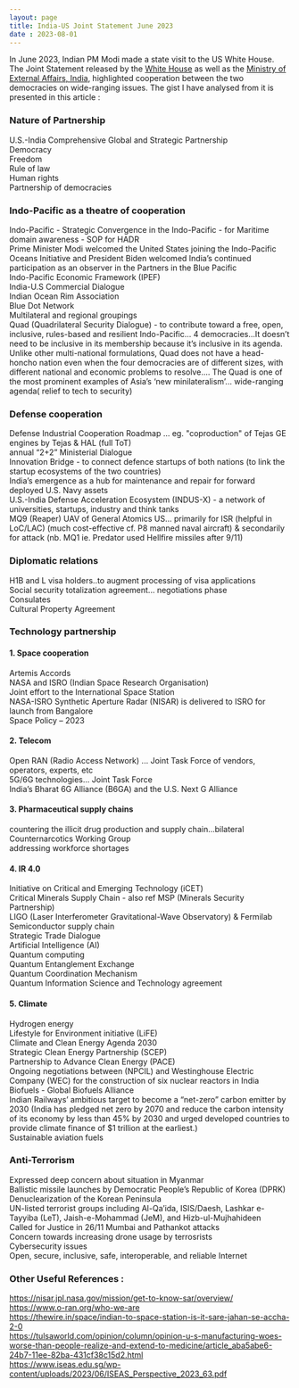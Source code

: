 ```yaml
---
layout: page
title: India-US Joint Statement June 2023
date : 2023-08-01
---
```


In June 2023, Indian PM Modi made a state visit to the US White House. The Joint Statement released by the <a href="https://www.whitehouse.gov/briefing-room/statements-releases/2023/06/22/joint-statement-from-the-united-states-and-india/">White House</a> as well as the <a href="https://mea.gov.in/bilateral-documents.htm?dtl/36711/IndiaUSA+Joint+Statement+during+the+Official+State+visit+of+Prime+Minister+Shri+Narendra+Modi+to+USA">Ministry of External Affairs, India</a>, highlighted cooperation between the two democracies on wide-ranging issues. The gist I have analysed from it is presented in this article :

### Nature of Partnership 

U.S.-India Comprehensive Global and Strategic Partnership  
Democracy  
Freedom  
Rule of law  
Human rights  
Partnership of democracies  


### Indo-Pacific as a theatre of cooperation

Indo-Pacific - Strategic Convergence in the Indo-Pacific - for Maritime domain awareness - SOP for HADR  
Prime Minister Modi welcomed the United States joining the Indo-Pacific Oceans Initiative and President Biden welcomed India’s continued participation as an observer in the Partners in the Blue Pacific  
Indo-Pacific Economic Framework (IPEF)   
India-U.S Commercial Dialogue  
Indian Ocean Rim Association  
Blue Dot Network   
Multilateral and regional groupings  
Quad (Quadrilateral Security Dialogue) - to contribute toward a free, open, inclusive, rules-based and resilient   Indo-Pacific... 4 democracies...It doesn’t need to be inclusive in its membership because it’s inclusive in its agenda. Unlike other multi-national formulations, Quad does not have a head-honcho nation even when the four democracies are of different sizes, with different national and economic problems to resolve.... The Quad is one of the most prominent examples of Asia’s ‘new minilateralism’... wide-ranging agenda( relief to tech to security)


### Defense cooperation

Defense Industrial Cooperation Roadmap ... eg. "coproduction" of Tejas GE engines by Tejas & HAL (full ToT)  
annual “2+2” Ministerial Dialogue  
Innovation Bridge - to connect defence startups of both nations (to link the startup ecosystems of the two countries)  
India’s emergence as a hub for maintenance and repair for forward deployed U.S. Navy assets  
U.S.-India Defense Acceleration Ecosystem (INDUS-X) - a network of universities, startups, industry and think tanks  
MQ9 (Reaper) UAV of General Atomics US... primarily for ISR (helpful in LoC/LAC) (much cost-effective cf. P8 manned naval aircraft) & secondarily for attack (nb. MQ1 ie. Predator used Hellfire missiles after 9/11)


### Diplomatic relations

H1B and L visa holders..to augment processing of visa applications  
Social security totalization agreement... negotiations phase  
Consulates  
Cultural Property Agreement  

### Technology partnership

#### 1. Space cooperation

Artemis Accords  
NASA and ISRO (Indian Space Research Organisation)  
Joint effort to the International Space Station  
NASA-ISRO Synthetic Aperture Radar (NISAR) is delivered to ISRO for launch from Bangalore  
Space Policy – 2023

#### 2. Telecom

Open RAN (Radio Access Network) ... Joint Task Force of vendors, operators, experts, etc  
5G/6G technologies... Joint Task Force  
India’s Bharat 6G Alliance (B6GA) and the U.S. Next G Alliance

#### 3. Pharmaceutical supply chains

countering the illicit drug production and supply chain...bilateral Counternarcotics Working Group  
addressing workforce shortages

#### 4. IR 4.0

Initiative on Critical and Emerging Technology (iCET)  
Critical Minerals Supply Chain - also ref MSP (Minerals Security Partnership)  
LIGO (Laser Interferometer Gravitational-Wave Observatory) & Fermilab  
Semiconductor supply chain  
Strategic Trade Dialogue  
Artificial Intelligence (AI)  
Quantum computing  
Quantum Entanglement Exchange  
Quantum Coordination Mechanism   
Quantum Information Science and Technology agreement

#### 5. Climate

Hydrogen energy  
Lifestyle for Environment initiative (LiFE)  
Climate and Clean Energy Agenda 2030   
Strategic Clean Energy Partnership (SCEP)  
Partnership to Advance Clean Energy (PACE)  
Ongoing negotiations between (NPCIL) and Westinghouse Electric Company (WEC) for the construction of six nuclear reactors in India  
Biofuels - Global Biofuels Alliance  
Indian Railways’ ambitious target to become a “net-zero” carbon emitter by 2030 (India has pledged net zero by 2070 and reduce the carbon intensity of its economy by less than 45% by 2030 and urged developed countries to provide climate finance of $1 trillion at the earliest.)  
Sustainable aviation fuels  


### Anti-Terrorism

Expressed deep concern about situation in Myanmar  
Ballistic missile launches by Democratic People’s Republic of Korea (DPRK)  
Denuclearization of the Korean Peninsula  
UN-listed terrorist groups including Al-Qa’ida, ISIS/Daesh, Lashkar e-Tayyiba (LeT), Jaish-e-Mohammad (JeM), and Hizb-ul-Mujhahideen  
Called for Justice in 26/11 Mumbai and Pathankot attacks  
Concern towards increasing drone usage by terrosrists  
Cybersecurity issues  
Open, secure, inclusive, safe, interoperable, and reliable Internet  


### Other Useful References :

https://nisar.jpl.nasa.gov/mission/get-to-know-sar/overview/  
https://www.o-ran.org/who-we-are  
https://thewire.in/space/indian-to-space-station-is-it-sare-jahan-se-accha-2-0  
https://tulsaworld.com/opinion/column/opinion-u-s-manufacturing-woes-worse-than-people-realize-and-extend-to-medicine/article_aba5abe6-24b7-11ee-82ba-431cf38c15d2.html  
https://www.iseas.edu.sg/wp-content/uploads/2023/06/ISEAS_Perspective_2023_63.pdf

